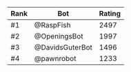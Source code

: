 Rank|Bot|Rating
---|---|---
#1|@RaspFish|2497
#2|@OpeningsBot|1997
#3|@DavidsGuterBot|1496
#4|@pawnrobot|1233
